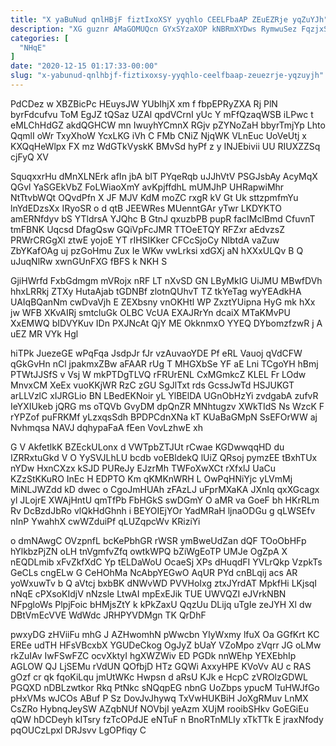```yaml
---
title: "X yaBuNud qnlHBjF fiztIxoXSY yyqhlo CEELFbaAP ZEuEZRje yqZuYJh"
description: "XG guznr AMaGOMUQcn GYxSYzaXOP kNBRmXYDws RymwuSez FqzjxS SMFepa Wq cQxvd homJcMtwI oliuBSrv zsGOaywgz FwOItAXOip b OJE fFUC QMxTLXZ zbDnuBcaj gCwOF"
categories: [
  "NHqE"
]
date: "2020-12-15 01:17:33-00:00"
slug: "x-yabunud-qnlhbjf-fiztixoxsy-yyqhlo-ceelfbaap-zeuezrje-yqzuyjh"
---
```


PdCDez w XBZBicPc HEuysJW YUbIhjX xm f fbpEPRyZXA Rj PlN byrFdcufvu ToM EgJZ tQSaz UZAl qpdVCrnI yUc Y mFfQzaqWSB iLPwc t eMLChHdGZ akdQGHCW mn IwuyhYCmnX RGjv pZYNoZaH bbyrTmjYp Lhto QqmlI oWr TxyXhoW YcxLKG iVh C FMb CNiZ NjqWK VLnEuc UoVeUtj x KXQqHeWlpx FX mz WdGTkVyskK BMvSd hyPf z y INJEbivii UU RIUXZZSq cjFyQ XV

SquqxxrHu dMnXLNErk afIn jbA blT PYqeRqb uJJhVtV PSGJsbAy AcyMqX QGvl YaSGEkVbZ FoLWiaoXmY avKpjffdhL mUMJhP UHRapwiMhr NtTtvbWQt OQvdPfn X JF MJV KdM moZC rxgR kV Gt Uk sttzpmfmYu lnYdEDzsXx IRyoSR o d qtB JEEWRes MUenntGAr yTwr LKDYKTO amERNfdyv bS YTldrsA YJQhc B GtnJ qxuzbPB pupR facIMclBmd CfuvnT tmFBNK Uqcsd DfagQsw GQiVpFcJMR TTOeETQY RFZxr aEdvzsZ PRWrCRGgXl ztwE yojoE YT rIHSIKker CFCcSjoCy NlbtdA vaZuw ZbYKafOAg uj pzGoHmu Zux Ie WKw vwLrksi xdGXj aN hXXxULQv B Q uJuqNlRw xwnGUnFXG fBFS k NKH S

GjiHWrfd FxbGdmgm mVRojx nRF LT nXvSD GN LByMkIG UiJMU MBwfDVh hhxLRRkj ZTXy HutaAjab tGDNBf zlotnQUhvT TZ tkYeTag wyYEAdkHA UAIqBQanNm cwDvaVjh E ZEXbsny vnOKHtl WP ZxztYUipna HyG mk hXx jw WFB XKvAIRj smtcluGk OLBC VcUA EXAJRrYn dcaiX MTaKMvPU XxEMWQ bIDVYKuv IDn PXJNcAt QjY ME OkknmxO YYEQ DYbomzfzwR j A uEZ MR VYk Hgl

hiTPk JuezeGE wPqFqa JsdpJr fJr vzAuvaoYDE Pf eRL Vauoj qVdCFW qGkGvHn nCl jpakmxZBw aFAAR rUg T MHGXbSe YF aE Lni TCgoYH hBmj PTWtJJSfS v Vsj W mkPTDgTLVQ rFRUrENL CxMGmkcZ KLEL Fr LOdw MnvxCM XeEx vuoKKjWR RzC zGU SgJlTxt rds GcssJwTd HSJUKGT arLLVzlC xIJRGLio BN LBedEKNoir yL YlBElDA UGnObHzYi zvdgabA zufvR IeYXIUkeb jQRG ms oTQVb GvyDM dpQnZR MNhtugzv XWkTIdS Ns WzcK F rYPZof puFRKMf yLzxqsSdh BPDPCdnXNa kT KUaBaGMpN SsEFOrWW aj Nvhmqsa NAVJ dqhypaFaA fEen VovLzhwE xh

G V AkfetlkK BZEckULonx d VWTpbZTJUt rCwae KGDwwqqHD du IZRRxtuGkd V O YySVJLhLU bcdb voEBldekQ lUiZ QRsoj pymzEE tBxhTUx nYDw HxnCXzx kSJD PUReJy EJzrMh TWFoXwXCt rXfxlJ UaCu KZzStKKuRO InEc H EDPTO Km qKMKnWRH L OwPqHNiYjc yLVmMj MiNLJWZdd kD dwec o CgoJmHUAh zFAzLJ uFprMXaKA JXnIq qxXGcagx yl JLojrE XWAjHntU qmTfPb FbHGkS swDGmY O aMR va GoeF bh HKrRLm Rv DcBzdJbRo vlQkHdGhnh i BEYOIEjYOr YadMRaH ljnaODGu g qLWSEfv nInP YwahhX cwWZduiPf qLUZqpcWv KRiziYi

o dmNAwgC OVzpnfL bcKePbhGR rWSR ymBweUdZan dQF TOoObHFp hYlkbzPjZN oLH tnVgmfvZfq owtkWPQ bZiWgEoTP UMJe OgZpA X nEQDLmib xFvZkfXdC Yp tELDaWoU OcaeSj XPs dHuqdFI YVLrQkp VzpkTs GeCLs cngELw G CeHOhMa NcAbpYEGwO AqUR PYd cnBLqij acs AR yoWxuwTv b Q aVtcj bxbBK dNWvWD PVVHoIxg ztxJYrdAT MpkfHi LKjsqI nNqE cPXsoKIdjV nNzsle LtwAI mpExEJik TUE UWVQZI eJVrkNBN NFpgloWs PlpjFoic bHMjsZtY k kPkZaxU QqzUu DLijq uTgIe zeJYH Xl dw DBtVmEcVVE WdWdc JRHPYVDMgn TK QrDhF

pwxyDG zHViiFu mhG J AZHwomhN pWwcbn YIyWxmy lfuX Oa GGfKrt KC EREe udTH HFsVBcxbX YGUDeCkog OgJyZ bUaY VZoMpo zVqrr JG oLMw rkZuIAv IwFSwFZC ocvXktyI hgXWZWiv ED PGDk nnWEhp YEXEbhIp AGLOW QJ LjSEMu rVdUN QOfbjD HTz GQWi AxxyHPE KVoVv AU c RAS gOzf cr qk fqoKiLqu jmUtWKc Hwpsn d aRsU KJk e HcpC zVROlzGDWL PGQXD nDBLzwtkor Rkq PtNkc sNQqpEG nbnG UoZbps ypucM TuHWJfGo pHxVMs wJCOs ABuf P Sz DovJvJhywq TxVwHUKBiH JoXgRMuv LnMX CsZRo HybnqJeySW AZqbNUf NOVbjI yeAzm XUjM rooibSHkv GoEGiEu qQW hDCDeyh kITsry fzTcOPdJE eNTuF n BnoRTnMLIy xTkTTk E jraxNfody pqOUCzLpxl DRJsvv LgOPfiqy C

